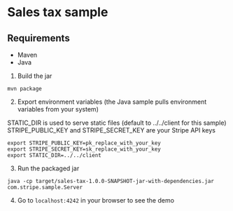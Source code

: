 # Sales tax sample

## Requirements
* Maven
* Java


1. Build the jar
```
mvn package
```

2. Export environment variables
(the Java sample pulls environment variables from your system)

STATIC_DIR is used to serve static files (default to ../../client for this sample)
STRIPE_PUBLIC_KEY and STRIPE_SECRET_KEY are your Stripe API keys

```
export STRIPE_PUBLIC_KEY=pk_replace_with_your_key
export STRIPE_SECRET_KEY=sk_replace_with_your_key
export STATIC_DIR=../../client
```

3. Run the packaged jar
```
java -cp target/sales-tax-1.0.0-SNAPSHOT-jar-with-dependencies.jar com.stripe.sample.Server
```

4. Go to `localhost:4242` in your browser to see the demo
